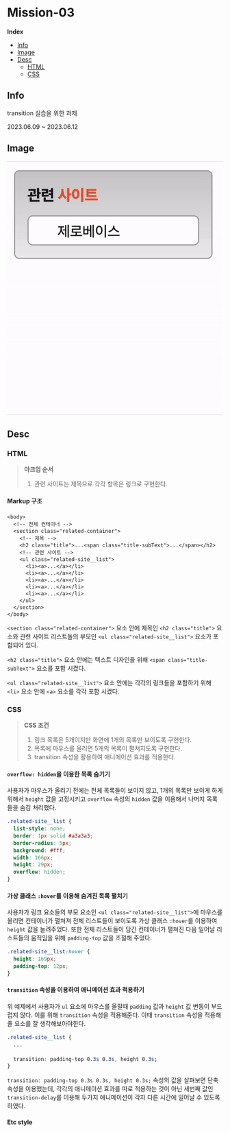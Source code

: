 # Mission-03

**Index**

- [Info](#info)
- [Image](#image)
- [Desc](#desc)
  - [HTML](#html)
  - [CSS](#css)

## Info

transition 실습을 위한 과제

2023.06.09 ~ 2023.06.12

## Image

![gif](./images/m3.gif)

## Desc

### HTML

> **마크업 순서**
>
> 1. 관련 사이트는 제목으로 각각 항목은 링크로 구현한다.

#### Markup 구조

```
<body>
  <!-- 전체 컨테이너 -->
  <section class="related-container">
    <!-- 제목 -->
    <h2 class="title">...<span class="title-subText">...</span></h2>
    <!-- 관련 사이트 -->
    <ul class="related-site__list">
      <li><a>...</a></li>
      <li><a>...</a></li>
      <li><a>...</a></li>
      <li><a>...</a></li>
      <li><a>...</a></li>
    </ul>
  </section>
</body>
```

`<section class="related-container">` 요소 안에 제목인 `<h2 class="title">` 요소와 관련 사이트 리스트들의 부모인 `<ul class="related-site__list">` 요소가 포함되어 있다.

`<h2 class="title">` 요소 안에는 텍스트 디자인을 위해 `<span class="title-subText">` 요소를 포함 시켰다.

`<ul class="related-site__list">` 요소 안에는 각각의 링크들을 포함하기 위해 `<li>` 요소 안에 `<a>` 요소를 각각 포함 시켰다.

### CSS

> **CSS 조건**
>
> 1. 링크 목록은 5개이지만 화면에 1개의 목록만 보이도록 구현한다.
> 2. 목록에 마우스를 올리면 5개의 목록이 펼쳐지도록 구현한다.
> 3. transition 속성을 활용하여 애니메이션 효과를 적용한다.

#### `overflow: hidden`을 이용한 목록 숨기기

사용자가 마우스가 올리기 전에는 전체 목록들이 보이지 않고, 1개의 목록만 보이게 하게 위해서 `height` 값을 고정시키고 `overflow` 속성의 `hidden`
값을 이용해서 나머지 목록들을 숨김 처리했다.

```css
.related-site__list {
  list-style: none;
  border: 1px solid #a3a3a3;
  border-radius: 5px;
  background: #fff;
  width: 166px;
  height: 29px;
  overflow: hidden;
}
```

#### 가상 클래스 `:hover`를 이용해 숨겨진 목록 펼치기

사용자가 링크 요소들의 부모 요소인 `<ul class="related-site__list">`에 마우스를 올리면 컨테이너가 펼쳐져 전체 리스트들이 보이도록 가상 클래스 `:hover`를 이용하여 `height` 값을 늘려주었다.
또한 전체 리스트들이 담긴 컨테이너가 펼쳐진 다음 일어날 리스트들의 움직임을 위해 `padding-top` 값을 조절해 주었다.

```css
.related-site__list:hover {
  height: 169px;
  padding-top: 12px;
}
```

#### `transition` 속성을 이용하여 애니메이션 효과 적용하기

위 예제에서 사용자가 `ul` 요소에 마우스를 올릴때 `padding` 값과 `height` 값 변동이 부드럽지 않다.
이를 위해 `transition` 속성을 적용해준다. 이때 `transition` 속성을 적용해줄 요소를 잘 생각해보아야한다.

```css
.related-site__list {
  ...

  transition: padding-top 0.3s 0.3s, height 0.3s;
}
```

`transition: padding-top 0.3s 0.3s, height 0.3s;`
속성의 값을 살펴보면 단축 속성을 이용했는데, 각각의 애니메이션 효과를 따로 적용하는 것이 아닌 세번째 값인 `transition-delay`를 이용해 두가지 애니메이션이 각자 다른 시간에 일어날 수 있도록 하였다.

#### Etc style
